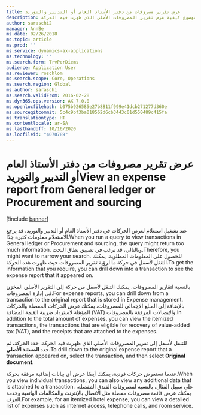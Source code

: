 ```yaml
---
title: عرض تقرير مصروفات من دفتر الأستاذ العام أو التدبير والتوريد
description: يوضح هذا الموضوع كيفية عرض تقرير المصروفات الأصلي الذي ظهرت فيه الحركة.
author: saraschi2
manager: AnnBe
ms.date: 02/26/2018
ms.topic: article
ms.prod: ''
ms.service: dynamics-ax-applications
ms.technology: ''
ms.search.form: TrvPerDiems
audience: Application User
ms.reviewer: roschlom
ms.search.scope: Core, Operations
ms.search.region: Global
ms.author: saraschi
ms.search.validFrom: 2016-02-28
ms.dyn365.ops.version: AX 7.0.0
ms.openlocfilehash: b075b926585e27b8811f999e41dcb271277d360e
ms.sourcegitcommit: 5c4c9bf3ba018562d6cb3443c01d550489c415fa
ms.translationtype: HT
ms.contentlocale: ar-SA
ms.lasthandoff: 10/16/2020
ms.locfileid: "4070789"
---
```

# <a name="view-an-expense-report-from-general-ledger-or-procurement-and-sourcing"></a><span data-ttu-id="c677b-103">عرض تقرير مصروفات من دفتر الأستاذ العام أو التدبير والتوريد</span><span class="sxs-lookup"><span data-stu-id="c677b-103">View an expense report from General ledger or Procurement and sourcing</span></span>

[!include [banner](../includes/banner.md)]

<span data-ttu-id="c677b-104">عند تشغيل استعلام لعرض الحركات في دفتر الأستاذ العام أو التدبير والتوريد، قد يرجع الاستعلام معلومات كثيرة جدًا.</span><span class="sxs-lookup"><span data-stu-id="c677b-104">When you run a query to view transactions in General ledger or Procurement and sourcing, the query might return too much information.</span></span> <span data-ttu-id="c677b-105">وبالتالي، قد ترغب في تضييق نطاق البحث.</span><span class="sxs-lookup"><span data-stu-id="c677b-105">Therefore, you might want to narrow your search.</span></span> <span data-ttu-id="c677b-106">للحصول على المعلومات المطلوبة، يمكنك التنقل لأسفل في حركة ما لرؤية تقرير المصروفات حيث ظهرت هذه الحركة.</span><span class="sxs-lookup"><span data-stu-id="c677b-106">To get the information that you require, you can drill down into a transaction to see the expense report that it appeared on.</span></span>

<span data-ttu-id="c677b-107">بالنسبة لتقارير المصروفات، يمكنك التنقل لأسفل من حركة إلى التقرير الأصلي المخزن في إدارة المصروفات.</span><span class="sxs-lookup"><span data-stu-id="c677b-107">For expense reports, you can drill down from a transaction to the original report that is stored in Expense management.</span></span> <span data-ttu-id="c677b-108">بالإضافة إلى المبلغ الإجمالي للمصروفات، يمكنك عرض الحركات المفصلة والحركات المؤهلة لاسترداد ضريبة القيمة المضافة (VAT) والإيصالات المرفقة بالمصروفات.</span><span class="sxs-lookup"><span data-stu-id="c677b-108">In addition to the total amount of expenses, you can view the itemized transactions, the transactions that are eligible for recovery of value-added tax (VAT), and the receipts that are attached to the expenses.</span></span>

<span data-ttu-id="c677b-109">للتنقل لأسفل إلى تقرير المصروفات الأصلي الذي ظهرت فيه الحركة، حدد الحركة، ثم حدد **المستند الأصلي**.</span><span class="sxs-lookup"><span data-stu-id="c677b-109">To drill down to the original expense report that a transaction appeared on, select the transaction, and then select **Original document**.</span></span>

<span data-ttu-id="c677b-110">عندما تستعرض حركات فردية، يمكنك أيضًا عرض أي بيانات إضافية مرفقة بحركة.</span><span class="sxs-lookup"><span data-stu-id="c677b-110">When you view individual transactions, you can also view any additional data that is attached to a transaction.</span></span> <span data-ttu-id="c677b-111">على سبيل المثال، بالنسبة لمصروفات الفندق المفصلة، يمكنك عرض قائمة مصروفات مفصلة مثل الاتصال بالإنترنت والمكالمات الهاتفية وخدمة الغرف.</span><span class="sxs-lookup"><span data-stu-id="c677b-111">For example, for an itemized hotel expense, you can view a detailed list of expenses such as internet access, telephone calls, and room service.</span></span>
